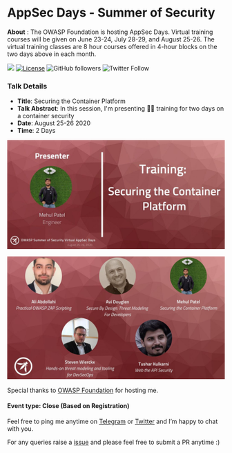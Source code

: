# AppSec Days - Summer of Security

**About** : The OWASP Foundation is hosting AppSec Days. Virtual training courses will be given on June 23-24, July 28-29, and August 25-26. The virtual training classes are 8 hour courses offered in 4-hour blocks on the two days above in each month. 

[![](https://img.shields.io/badge/Mehul-Patel-brightgreen.svg?colorB=00ff00)](https://www.rowdymehul.com)
[![License](https://img.shields.io/badge/License-Apache%202.0-blue.svg)](https://opensource.org/licenses/Apache-2.0)
![GitHub followers](https://img.shields.io/github/followers/rowdymehul?style=social)
![Twitter Follow](https://img.shields.io/twitter/follow/rowdymehul?style=social)


### Talk Details 

* **Title**: Securing the Container Platform
* **Talk Abstract**: In this session, I'm presenting 🧑‍💻 training for two days on a container security 
* **Date**: August 25-26 2020
* **Time**: 2 Days 

![](images/mehul-patel.jpg)

![](images/owasp-speakers.jpg)

Special thanks to [OWASP Foundation](https://twitter.com/owasp) for hosting me.

#### Event type: Close (Based on Registration)

Feel free to ping me anytime on [Telegram](http://telegram.me/rowdymehul) or [Twitter](http://twitter.com/rowdymehul) and I’m happy to chat with you.

For any queries raise a [issue](https://github.com/rowdymehul/AppSec-Days-Summer-of-Security/issues) and please feel free to submit a PR anytime :)

